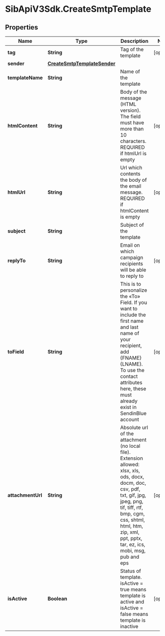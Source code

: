 # SibApiV3Sdk.CreateSmtpTemplate

## Properties
Name | Type | Description | Notes
------------ | ------------- | ------------- | -------------
**tag** | **String** | Tag of the template | [optional] 
**sender** | [**CreateSmtpTemplateSender**](CreateSmtpTemplateSender.md) |  | 
**templateName** | **String** | Name of the template | 
**htmlContent** | **String** | Body of the message (HTML version). The field must have more than 10 characters. REQUIRED if htmlUrl is empty | [optional] 
**htmlUrl** | **String** | Url which contents the body of the email message. REQUIRED if htmlContent is empty | [optional] 
**subject** | **String** | Subject of the template | 
**replyTo** | **String** | Email on which campaign recipients will be able to reply to | [optional] 
**toField** | **String** | This is to personalize the «To» Field. If you want to include the first name and last name of your recipient, add {FNAME} {LNAME}. To use the contact attributes here, these must already exist in SendinBlue account | [optional] 
**attachmentUrl** | **String** | Absolute url of the attachment (no local file). Extension allowed: xlsx, xls, ods, docx, docm, doc, csv, pdf, txt, gif, jpg, jpeg, png, tif, tiff, rtf, bmp, cgm, css, shtml, html, htm, zip, xml, ppt, pptx, tar, ez, ics, mobi, msg, pub and eps | [optional] 
**isActive** | **Boolean** | Status of template. isActive &#x3D; true means template is active and isActive &#x3D; false means template is inactive | [optional] 


